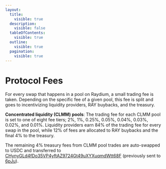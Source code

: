 ```yaml
---
layout:
  title:
    visible: true
  description:
    visible: false
  tableOfContents:
    visible: true
  outline:
    visible: true
  pagination:
    visible: true
---
```


# Protocol Fees

For every swap that happens in a pool on Raydium, a small trading fee is taken. Depending on the specific fee of a given pool, this fee is split and goes to incentivizing liquidity providers, RAY buybacks, and the treasury.

**Concentrated liquidity (CLMM) pools**: The trading fee for each CLMM pool is set to one of eight fee tiers; 2%, 1%, 0.25%, 0.05%, 0.04%, 0.03%, 0.02%, and 0.01%. Liquidity providers earn 84% of the trading fee for every swap in the pool, while 12% of fees are allocated to RAY buybacks and the final 4% to the treasury.

The remaining 4% treasury fees from CLMM pool trades are auto-swapped to USDC and transferred to [CHynyGLd4fDo35VP4yftAZ9724Gt49uXYXuqmdWtt68F](https://solscan.io/account/CHynyGLd4fDo35VP4yftAZ9724Gt49uXYXuqmdWtt68F) (previously sent to [6pJu](https://solscan.io/account/6pJuA19E33AFdPh9oWkWY3u6yCdiqAm26AdcFJQBUhLU)).

